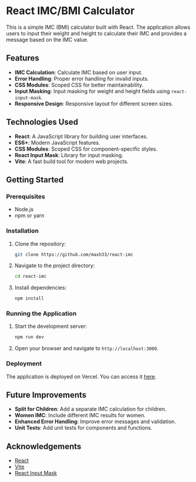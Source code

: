 # React IMC/BMI Calculator

This is a simple IMC (BMI) calculator built with React. The application allows users to input their weight and height to calculate their IMC and provides a message based on the IMC value.

## Features

- **IMC Calculation**: Calculate IMC based on user input.
- **Error Handling**: Proper error handling for invalid inputs.
- **CSS Modules**: Scoped CSS for better maintainability.
- **Input Masking**: Input masking for weight and height fields using `react-input-mask`.
- **Responsive Design**: Responsive layout for different screen sizes.

## Technologies Used

- **React**: A JavaScript library for building user interfaces.
- **ES6+**: Modern JavaScript features.
- **CSS Modules**: Scoped CSS for component-specific styles.
- **React Input Mask**: Library for input masking.
- **Vite**: A fast build tool for modern web projects.

## Getting Started

### Prerequisites

- Node.js
- npm or yarn

### Installation

1. Clone the repository:
    ```sh
    git clone https://github.com/maxh33/react-imc
    ```
2. Navigate to the project directory:
    ```sh
    cd react-imc
    ```
3. Install dependencies:
    ```sh
    npm install
    ```

### Running the Application

1. Start the development server:
    ```sh
    npm run dev
    ```
2. Open your browser and navigate to `http://localhost:3000`.

### Deployment

The application is deployed on Vercel. You can access it [here](https://react-imc-psi.vercel.app/).

## Future Improvements

- **Split for Children**: Add a separate IMC calculation for children.
- **Women IMC**: Include different IMC results for women.
- **Enhanced Error Handling**: Improve error messages and validation.
- **Unit Tests**: Add unit tests for components and functions.


## Acknowledgements

- [React](https://reactjs.org/)
- [Vite](https://vitejs.dev/)
- [React Input Mask](https://github.com/sanniassin/react-input-mask)
